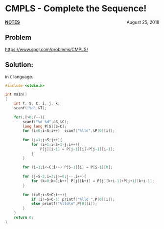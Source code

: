 # CMPLS - Complete the Sequence!

<p style="text-align:left;"><a href="../../../notes.html"><b>NOTES</b></a> <span style="float:right;">         August 25, 2018 </span></p>

## Problem

<a href="https://www.spoj.com/problems/CMPLS/" target="_blank">https://www.spoj.com/problems/CMPLS/</a>

## Solution:

in `C` language.

```c
#include <stdio.h>

int main()
{
    int T, S, C, i, j, k;
    scanf("%d",&T);
    
    for(;T>0;T--){
        scanf("%d %d",&S,&C);
        long long P[S][S+C];
        for (i=0;i<S;i++)  scanf("%lld",&P[0][i]);
        
        for (j=1;j<S;j++){
            for (i=1;i<S+1-j;i++){
                P[j][i-1] = P[j-1][i]-P[j-1][i-1];
            }
        }
        
        for (i=1;i<=C;i++) P[S-1][i] = P[S-1][0];
        
        for (j=S-2,i=2;j>=0;j--,i++){
            for (k=0;k<C;k++) P[j][k+i] = P[j][k+i-1]+P[j+1][k+i-1];
        }
        
        for (i=S;i<S+C;i++){
            if (i!=S+C-1) printf("%lld ",P[0][i]);
            else printf("%lld\n",P[0][i]);
        }
    }
    return 0;
}
```
